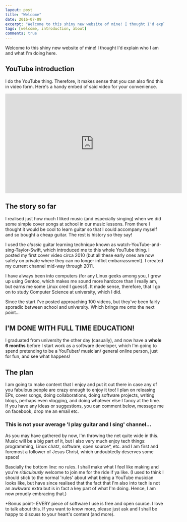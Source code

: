 ```yaml
---
layout: post
title: "Welcome"
date: 2016-07-09
excerpt: "Welcome to this shiny new website of mine! I thought I'd explain who I am and what I'm doing here."
tags: [welcome, introduction, about]
comments: true
---
```


Welcome to this shiny new website of mine! I thought I'd explain who I am and what I'm doing here.

## YouTube introduction

I do the YouTube thing. Therefore, it makes sense that you can also find this in video form. Here's a handy embed of said video for your convenience.

<iframe width="560" height="315" src="https://www.youtube.com/embed/Yf7tQM7AuY8" frameborder="0" allowfullscreen></iframe>

## The story so far

I realised just how much I liked music (and especially singing) when we did some simple cover songs at school in our music lessons. From there I thought it would be cool to learn guitar so that I could accompany myself and so bought a cheap guitar. The rest is history so they say!

I used the *classic* guitar learning technique known as watch-YouTube-and-sing-Taylor-Swift, which introduced me to this whole YouTube thing. I posted my first cover video circa 2010 (but all these early ones are now safely on private where they can no longer inflict embarrassment). I created my current channel mid-way through 2011.

I have always been into computers (for any Linux geeks among you, I grew up using Gentoo, which makes me sound more hardcore than I really am, but earns me some Linux cred I guess!). It made sense, therefore, that I go on to study Computer Science at university, which I did.

Since the start I've posted approaching 100 videos, but they've been fairly sporadic between school and university. Which brings me onto the next point...

## I'M DONE WITH FULL TIME EDUCATION!

I graduated from university the other day (casually), and now have a **whole 6 months** before I start work as a software developer, which I'm going to spend pretending to be a YouTuber/ musician/ general online person, just for fun, and see what happens!

## The plan

I am going to make content that I enjoy and put it out there in case any of you fabulous people are crazy enough to enjoy it too! I plan on releasing EPs, cover songs, doing collaborations, doing software projects, writing blogs, perhaps even vlogging, and doing whatever else I fancy at the time. If you have any ideas or suggestions, you can comment below, message me on facebook, drop me an email etc.

### This is not your average 'I play guitar and I sing' channel...

As you may have gathered by now, I'm throwing the net quite wide in this. Music will be a big part of it, but I also very much enjoy tech things: programming, Linux chatz, software, open source*, etc. and I am first and foremost a follower of Jesus Christ, which undoubtedly deserves some space!

Bascially the bottom line: no rules. I shall make what I feel like making and you're *ridiculously* welcome to join me for the ride if ya like. (I used to think I should stick to the normal 'rules' about what being a YouTube musician looks like, but have since realised that the fact that I'm also into tech is not an awkward extra but is in fact a key part of what I'm doing. Hence, I am now proudly embracing that.)

*Bonus point- EVERY piece of software I use is free and open source. I love to talk about this. If you want to know more, please just ask and I shall be happy to discuss to your heart's content (and more).
